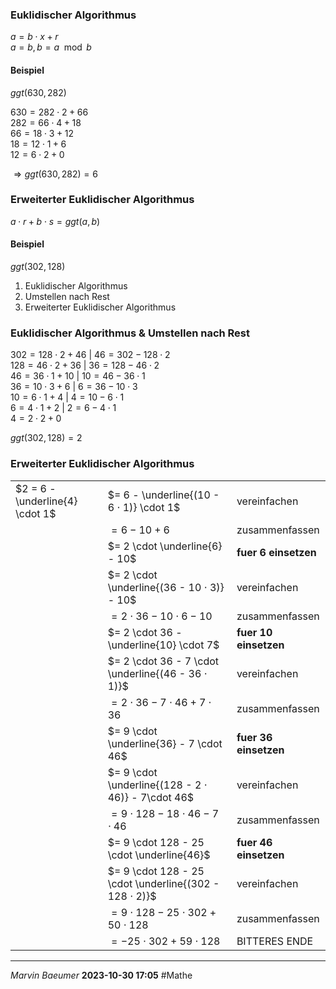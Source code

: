 ### **Euklidischer Algorithmus**
$a = b \cdot x + r$\
$a = b, b = a \mod b$
#### **Beispiel**
$ggt(630, 282)$

$630 = 282 \cdot 2 + 66$\
$282 = 66 \cdot 4 + 18$\
$66 = 18 \cdot 3 + 12$\
$18 = 12 \cdot 1 + 6$\
$12 = 6 \cdot 2 + 0$

$\Longrightarrow ggt(630, 282) = 6$
### **Erweiterter Euklidischer Algorithmus**
$a \cdot r + b \cdot s = ggt(a, b)$
#### **Beispiel**
$ggt(302, 128)$

1. Euklidischer Algorithmus
2. Umstellen nach Rest
3. Erweiterter Euklidischer Algorithmus
### Euklidischer Algorithmus & Umstellen nach Rest
$302 = 128 \cdot 2 + 46 ~ | ~ 46 = 302 - 128 \cdot 2$\
$128 = 46 \cdot 2 + 36  ~ | ~ 36 = 128 - 46 \cdot 2$\
$46 = 36 \cdot 1 + 10  ~ | ~ 10 = 46 - 36 \cdot 1$\
$36 = 10 \cdot 3 + 6  ~ | ~ 6 = 36 - 10 \cdot 3$\
$10 = 6 \cdot 1 + 4  ~ | ~ 4 = 10 - 6 \cdot 1$\
$6 = 4 \cdot 1 + 2  ~ | ~ 2 = 6 - 4 \cdot 1$\
$4 = 2 \cdot 2 + 0$

$ggt(302, 128) = 2$
### Erweiterter Euklidischer Algorithmus
|                                        |                                                                    |                      |
|----------------------------------------|--------------------------------------------------------------------|----------------------|
|$2 = 6 - \underline{4} \cdot 1$|$= 6 - \underline{(10 - 6 ⋅ 1)} \cdot 1$                    | vereinfachen        |
|                                        |$= 6 - 10 + 6$                                                      |zusammenfassen       |
|                                        |$= 2 \cdot \underline{6} - 10$                             |**fuer 6 einsetzen** |
|                                        |$= 2 \cdot \underline{(36 - 10 ⋅ 3)} - 10$                  |vereinfachen         |
|                                        |$= 2 \cdot 36 - 10 \cdot 6 - 10$                                    |zusammenfassen       |
|                                        |$= 2 \cdot 36 - \underline{10} \cdot 7$                    |**fuer 10 einsetzen**|
|                                        |$= 2 \cdot 36 - 7 \cdot \underline{(46 - 36 ⋅ 1)}$          |vereinfachen         |
|                                        |$= 2 \cdot 36 - 7 \cdot 46 + 7 \cdot 36$                            |zusammenfassen       |
|                                        |$= 9 \cdot \underline{36} - 7 \cdot 46$                    |**fuer 36 einsetzen**|
|                                        |$= 9 \cdot \underline{(128 - 2 ⋅ 46)} - 7\cdot 46$          |vereinfachen         |
|                                        |$= 9 \cdot 128 - 18 \cdot 46 - 7 \cdot 46$                         |zusammenfassen       |
|                                        |$= 9 \cdot 128 - 25 \cdot \underline{46}$                  |**fuer 46 einsetzen**|
|                                        |$= 9 \cdot 128 - 25 \cdot \underline{(302 - 128 ⋅ 2)}$     |vereinfachen         |
|                                        |$= 9 \cdot 128 - 25\cdot 302 + 50 \cdot 128$                        |zusammenfassen       |
|                                        |$= - 25 \cdot 302 + 59 \cdot 128$                                   |BITTERES ENDE        |

---
*Marvin Baeumer* **2023-10-30 17:05** #Mathe
